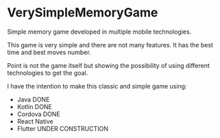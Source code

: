 # VerySimpleMemoryGame
Simple memory game developed in multiple mobile technologies.

This game is very simple and there are not many features. It has the best time and best moves number.

Point is not the game itself but showing the possibility of using different technologies to get the goal.

I have the intention to make this classic and simple game using:

- Java DONE
- Kotlin DONE
- Cordova DONE
- React Native
- Flutter UNDER CONSTRUCTION

